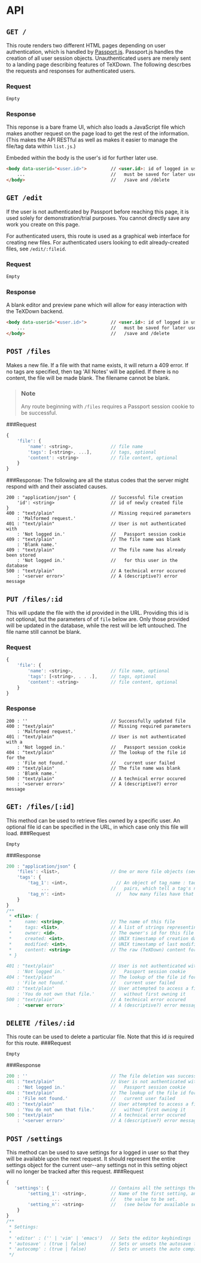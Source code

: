 # API

## `GET /`
This route renders two different HTML pages depending on user authentication, which is handled by [Passport.js](http://passportjs.org/). Passport.js handles the creation of all user session objects. Unauthenticated users are merely sent to a landing page describing features of TeXDown. The following descrbes the requests and responses for authenticated users.
### Request
~~~Javascript
Empty
~~~

### Response
This reponse is a bare frame UI, which also loads a JavaScript file which makes another request on the page load to get the rest of the information. (This makes the API RESTful as well as makes it easier to manage the file/tag data within `list.js`.)

Embeded within the body is the user's id for further later use. 
~~~HTML
<body data-userid="<user.id>">         // <user.id>: id of logged in user, 
    ...                                //   must be saved for later use in 
</body>                                //   /save and /delete
~~~

## `GET /edit`
If the user is not authenticated by Passport before reaching this page, it is used solely for demonstration/trial purposes. You cannot directly save any work you create on this page. 

For authenticated users, this route is used as a graphical web interface for creating new files. For authenticated users looking to edit already-created files, see `/edit/:fileid`.

### Request
~~~Javascript
Empty
~~~

### Response
A blank editor and preview pane which will allow for easy interaction with the TeXDown backend.
~~~HTML
<body data-userid="<user.id>">         // <user.id>: id of logged in user, 
    ...                                //   must be saved for later use in 
</body>                                //   /save and /delete
~~~

## `POST /files`
Makes a new file.  If a file with that name exists, it will return a 409 error.
If no tags are specified, then tag 'All Notes' will be applied.  If there is no
content, the file will be made blank. The filename cannot be blank.

> ### Note
> Any route beginning with `/files` requires a Passport session cookie to be
> successful.

###Request 
~~~Javascript
{
    'file': {
        'name': <string>,              // file name
        'tags': [<string>, ...],       // tags, optional
        'content': <string>            // file content, optional
    }
}
~~~
###Response: 
The following are all the status codes that the server might respond with and 
their assciated causes.
~~~
200 : "application/json" {             // Successful file creation
    'id': <string>                     // id of newly created file
}
400 : "text/plain"                     // Missing required parameters
    : 'Malformed request.'
401 : "text/plain"                     // User is not authenticated with
    : 'Not logged in.'                 //   Passport session cookie
409 : "text/plain"                     // The file name was blank
    : 'Blank name.'
409 : "text/plain"                     // The file name has already been stored
    : 'Not logged in.'                 //   for this user in the database
500 : "text/plain"                     // A technical error occured
    : '<server error>'                 // A (descriptive?) error message
~~~

## `PUT /files/:id`
This will update the file with the id provided in the URL. Providing this id is
not optional, but the parameters of of `file` below are. Only those provided 
will be updated in the database, while the rest will be left untouched. The 
file name still cannot be blank.
### Request 
~~~Javascript
{
    'file': {
        'name': <string>,              // file name, optional
        'tags': [<string>, . . .],     // tags, optional
        'content': <string>            // file content, optional
    }
}
~~~

### Response 
~~~
200 : ''                               // Successfully updated file
400 : "text/plain"                     // Missing required parameters
    : 'Malformed request.'
401 : "text/plain"                     // User is not authenticated with a
    : 'Not logged in.'                 //   Passport session cookie
404 : "text/plain"                     // The lookup of the file id for the
    : 'File not found.'                //   current user failed
409 : "text/plain"                     // The file name was blank
    : 'Blank name.'
500 : "text/plain"                     // A technical error occured
    : '<server error>'                 // A (descriptive?) error message
~~~

## `GET: /files/[:id]`
This method can be used to retrieve files owned by a specific user. An optional
file id can be specified in the URL, in which case only this file will load.
###Request
~~~
Empty
~~~

###Response
~~~Javascript
200 : "application/json" {
    'files': <list>,                   // One or more file objects (see below)
    'tags': {
        'tag_1': <int>,                  // An object of tag_name : taq_quanity
             ...                       //   pairs, which tell a tag's name and
        'tag_n': <int>                   //   how many files have that tag
    }
}
/**
 * <file>: {
 *     name: <string>,                 // The name of this file
 *     tags: <list>,                   // A list of strings representing tags
 *     owner: <id>,                    // The owner's id for this file
 *     created: <int>,                 // UNIX timestamp of creation date
 *     modified: <int>,                // UNIX timestamp of last modified date
 *     content: <string>               // The raw (TeXDown) content for note
 * }

401 : "text/plain"                     // User is not authenticated with a
    : 'Not logged in.'                 //   Passport session cookie
404 : "text/plain"                     // The lookup of the file id for the
    : 'File not found.'                //   current user failed
403 : "text/plain"                     // User attempted to access a file 
    : 'You do not own that file.'      //   without first owning it
500 : "text/plain"                     // A technical error occured
    : '<server error>'                 // A (descriptive?) error message
~~~

## `DELETE /files/:id`
This route can be used to delete a particular file. Note that this id _is_
required for this route.
###Request
~~~
Empty
~~~
###Response
~~~Javascript
200 : ''                               // The file deletion was successful
401 : "text/plain"                     // User is not authenticated with a
    : 'Not logged in.'                 //   Passport session cookie
404 : "text/plain"                     // The lookup of the file id for the
    : 'File not found.'                //   current user failed
403 : "text/plain"                     // User attempted to access a file 
    : 'You do not own that file.'      //   without first owning it
500 : "text/plain"                     // A technical error occured
    : '<server error>'                 // A (descriptive?) error message
~~~


## `POST /settings`
This method can be used to save settings for a logged in user so that they will be available upon the next request. It should represent the entire settings object for the current user--any settings not in this setting object will no longer be tracked after this request.
###Request
~~~JavaScript
{
   'settings': {                       // Contains all the settings the user wants to store
        'setting_1': <string>,         // Name of the first setting, and then
                 ...                   //   the value to be set.
        'setting_n': <string>          //   (see below for available settings)
    }
}
/**
 * Settings:
 * 
 * 'editor' : ('' | 'vim' | 'emacs')   // Sets the editor keybindings
 * 'autosave' : (true | false)         // Sets or unsets the autosave feature
 * 'autocomp' : (true | false)         // Sets or unsets the auto compile feature
 */
~~~
